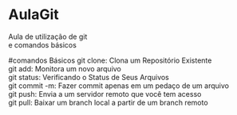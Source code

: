 # AulaGit
Aula de utilização de git <br>
e comandos básicos

#comandos Básicos
git clone: Clona um Repositório Existente <br>
git add: Monitora um novo arquivo  <br>
git status: Verificando o Status de Seus Arquivos <br>
git commit -m: Fazer commit apenas em um pedaço de um arquivo <br>
git push: Envia a um servidor remoto que você tem acesso <br>
git pull: Baixar um branch local a partir de um branch remoto  <br>

